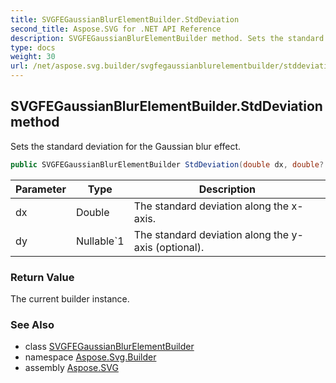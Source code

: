 ```yaml
---
title: SVGFEGaussianBlurElementBuilder.StdDeviation
second_title: Aspose.SVG for .NET API Reference
description: SVGFEGaussianBlurElementBuilder method. Sets the standard deviation for the Gaussian blur effect
type: docs
weight: 30
url: /net/aspose.svg.builder/svgfegaussianblurelementbuilder/stddeviation/
---
```

## SVGFEGaussianBlurElementBuilder.StdDeviation method

Sets the standard deviation for the Gaussian blur effect.

```csharp
public SVGFEGaussianBlurElementBuilder StdDeviation(double dx, double? dy = null)
```

| Parameter | Type | Description |
| --- | --- | --- |
| dx | Double | The standard deviation along the x-axis. |
| dy | Nullable`1 | The standard deviation along the y-axis (optional). |

### Return Value

The current builder instance.

### See Also

* class [SVGFEGaussianBlurElementBuilder](../)
* namespace [Aspose.Svg.Builder](../../../aspose.svg.builder/)
* assembly [Aspose.SVG](../../../)
